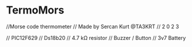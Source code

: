 # TermoMors
//Morse code thermometer // Made by Sercan Kurt @TA3KRT // 2 0 2 3

// PIC12F629 // Ds18b20 // 4.7 kΩ resistor // Buzzer / Button // 3v7 Battery 
